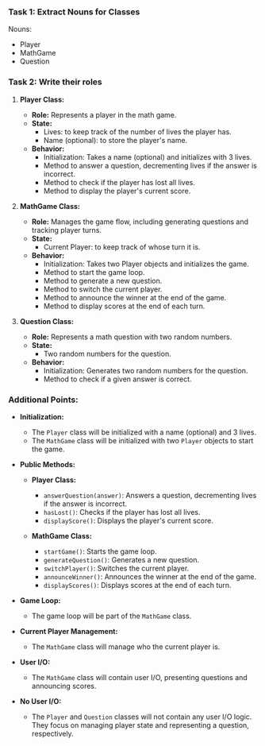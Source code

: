 ### Task 1: Extract Nouns for Classes

Nouns:
- Player
- MathGame
- Question

### Task 2: Write their roles

1. **Player Class:**
   - **Role:** Represents a player in the math game.
   - **State:**
     - Lives: to keep track of the number of lives the player has.
     - Name (optional): to store the player's name.
   - **Behavior:**
     - Initialization: Takes a name (optional) and initializes with 3 lives.
     - Method to answer a question, decrementing lives if the answer is incorrect.
     - Method to check if the player has lost all lives.
     - Method to display the player's current score.

2. **MathGame Class:**
   - **Role:** Manages the game flow, including generating questions and tracking player turns.
   - **State:**
     - Current Player: to keep track of whose turn it is.
   - **Behavior:**
     - Initialization: Takes two Player objects and initializes the game.
     - Method to start the game loop.
     - Method to generate a new question.
     - Method to switch the current player.
     - Method to announce the winner at the end of the game.
     - Method to display scores at the end of each turn.

3. **Question Class:**
   - **Role:** Represents a math question with two random numbers.
   - **State:**
     - Two random numbers for the question.
   - **Behavior:**
     - Initialization: Generates two random numbers for the question.
     - Method to check if a given answer is correct.

### Additional Points:

- **Initialization:**
  - The `Player` class will be initialized with a name (optional) and 3 lives.
  - The `MathGame` class will be initialized with two `Player` objects to start the game.

- **Public Methods:**
  - **Player Class:**
    - `answerQuestion(answer)`: Answers a question, decrementing lives if the answer is incorrect.
    - `hasLost()`: Checks if the player has lost all lives.
    - `displayScore()`: Displays the player's current score.

  - **MathGame Class:**
    - `startGame()`: Starts the game loop.
    - `generateQuestion()`: Generates a new question.
    - `switchPlayer()`: Switches the current player.
    - `announceWinner()`: Announces the winner at the end of the game.
    - `displayScores()`: Displays scores at the end of each turn.

- **Game Loop:**
  - The game loop will be part of the `MathGame` class.

- **Current Player Management:**
  - The `MathGame` class will manage who the current player is.

- **User I/O:**
  - The `MathGame` class will contain user I/O, presenting questions and announcing scores.

- **No User I/O:**
  - The `Player` and `Question` classes will not contain any user I/O logic. They focus on managing player state and representing a question, respectively.
